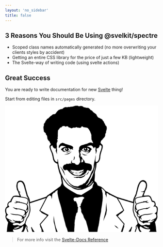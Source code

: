 ```yaml
---
layout: 'no_sidebar'
title: false
---
```


## 3 Reasons You Should Be Using @svelkit/spectre

- Scoped class names automatically generated (no more overwriting your clients styles by accident)
- Getting an entire CSS library for the price of just a few KB (lightweight)
- The Svelte-way of writing code (using svelte actions)

## Great Success

You are ready to write documentation for new [Svelte](https://svelte.dev) thing!

Start from editing files in `src/pages` directory.

![Great Success](static/great-success.png 'Great Success')

> For more info visit the [Svelte-Docs Reference](https://alexxnb.github.io/svelte-docs/)
